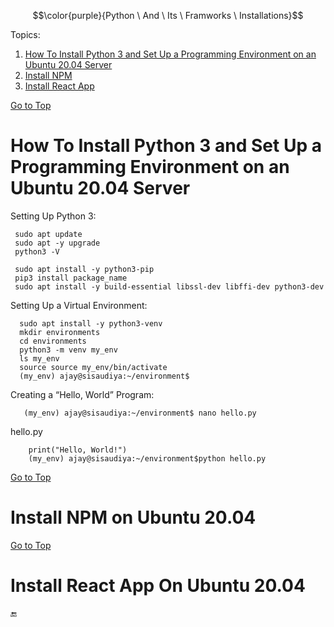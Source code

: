 $$\color{purple}{Python \ And \ Its \ Framworks \ Installations}$$

<a name="top"></a>
Topics:

 1. [How To Install Python 3 and Set Up a Programming Environment on an Ubuntu 20.04 Server](#python_on_linux)
 2. [Install NPM](#django_on_linux)
 3. [Install React App](#flash_on_linux)
  
  
  
  
  
  [Go to Top](#top)
  <a name="python_on_linux">
  # How To Install Python 3 and Set Up a Programming Environment on an Ubuntu 20.04 Server
 
 
 Setting Up Python 3: 
 
     sudo apt update
     sudo apt -y upgrade
     python3 -V

     sudo apt install -y python3-pip
     pip3 install package_name
     sudo apt install -y build-essential libssl-dev libffi-dev python3-dev

 
 Setting Up a Virtual Environment: 
 
      sudo apt install -y python3-venv
      mkdir environments
      cd environments
      python3 -m venv my_env
      ls my_env
      source source my_env/bin/activate
      (my_env) ajay@sisaudiya:~/environment$
 
 Creating a “Hello, World” Program: 
 
       (my_env) ajay@sisaudiya:~/environment$ nano hello.py
 
 
  hello.py

        print("Hello, World!")
        (my_env) ajay@sisaudiya:~/environment$python hello.py
 
 
 
 
 
 
 
 
 
  [Go to Top](#nodejs_on_linux)
  <a name="django_on_linux">
  # Install NPM on Ubuntu 20.04
   
   
   
  [Go to Top](#nodejs_on_linux)
  <a name="flash_on_linux">
  # Install React App On Ubuntu 20.04
   
   
 :end:
              
